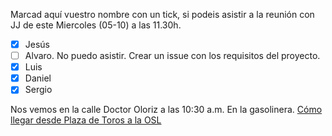 Marcad aquí vuestro nombre con un tick, si podeis asistir a la reunión con JJ de este Miercoles (05-10) a las 11.30h.

- [X] Jesús
- [ ] Alvaro. No puedo asistir. Crear un issue con los requisitos del proyecto.
- [X] Luis
- [X] Daniel
- [X] Sergio

Nos vemos en la calle Doctor Oloriz a las 10:30 a.m. En la gasolinera.
[Cómo llegar desde Plaza de Toros a la OSL](https://www.google.es/maps/dir/Restaurante+Plaza+de+Toros,+Granada/Calle+Real+de+Cartuja,+36,+18012+Granada/@37.1850317,-3.6037774,1283m/data=!3m1!1e3!4m13!4m12!1m5!1m1!1s0xd71fcef4647ec67:0x7328d5ba5c1a9fc6!2m2!1d-3.6072987!2d37.1878497!1m5!1m1!1s0xd71fcc25f5f2c23:0xb7f89669913ec929!2m2!1d-3.5999955!2d37.186503?hl=es)
